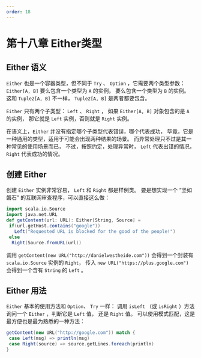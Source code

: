 ```yaml
---
order: 18
---
```


# 第十八章 Either类型

## Either 语义

`Either` 也是一个容器类型，但不同于 `Try` 、 `Option` ，它需要两个类型参数： `Either[A, B]` 要么包含一个类型为 `A` 的实例， 要么包含一个类型为 `B` 的实例。 这和 `Tuple2[A, B]` 不一样， `Tuple2[A, B]` 是两者都要包含。

`Either` 只有两个子类型： `Left` 、 `Right` ， 如果 `Either[A, B]` 对象包含的是 `A` 的实例， 那它就是 `Left` 实例，否则就是 `Right` 实例。

在语义上，`Either` 并没有指定哪个子类型代表错误，哪个代表成功， 毕竟，它是一种通用的类型，适用于可能会出现两种结果的场景。 而异常处理只不过是其一种常见的使用场景而已， 不过，按照约定，处理异常时， `Left` 代表出错的情况， `Right` 代表成功的情况。

## 创建 Either

创建 `Either` 实例非常容易， `Left` 和 `Right` 都是样例类。 要是想实现一个 “坚如磐石” 的互联网审查程序，可以直接这么做：

```scala
import scala.io.Source
import java.net.URL
def getContent(url: URL): Either[String, Source] =
 if(url.getHost.contains("google"))
   Left("Requested URL is blocked for the good of the people!")
 else
  Right(Source.fromURL(url))
```

调用 `getContent(new URL("http://danielwestheide.com"))` 会得到一个封装有 `scala.io.Source` 实例的 `Right`， 传入 `new URL("https://plus.google.com")` 会得到一个含有 `String` 的 `Left` 。

## Either 用法

`Either` 基本的使用方法和 `Option`、 `Try` 一样： 调用 `isLeft` （或 `isRight` ）方法询问一个 `Either` ，判断它是 `Left` 值， 还是 `Right` 值。 可以使用模式匹配，这是最方便也是最为熟悉的一种方法：

```scala
getContent(new URL("http://google.com")) match {
 case Left(msg) => println(msg)
 case Right(source) => source.getLines.foreach(println)
}
```
